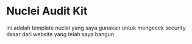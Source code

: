 # Nuclei Audit Kit

ini adalah template nuclai yang saya gunakan untuk mengecek security dasar dari website yang telah saya bangun

